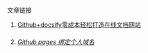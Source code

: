文章链接

1. [Github+docsify零成本轻松打造在线文档网站](https://cloud.tencent.com/developer/news/675461)

2. ###### [Github pages 绑定个人域名](https://segmentfault.com/a/1190000011203711)

